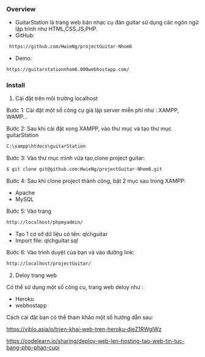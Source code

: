 ### Overview
- GuitarStation là trang web bán nhạc cụ đàn guitar sử dụng các ngôn ngữ lập trình như HTML,CSS,JS,PHP.
- GitHub: 
```bash
 https://github.com/HwieNg/projectGuitar-Nhom6
```
- Demo: 
```bash
https://guitarstationnhom6.000webhostapp.com/
```

### Install

1) Cài đặt trên môi trường localhost

Bước 1: Cài đặt một số công cụ giả lập server miễn phí như : XAMPP, WAMP...

Bước 2: Sau khi cài đặt xong XAMPP, vào thư mục và tạo thư mục guitarStation
```bash
C:\xampp\htdocs\guitarStation
```
Bước 3: Vào thư mục mình vừa tạo,clone project guitar:
```bash
$ git clone git@github.com:HwieNg/projectGuitar-Nhom6.git
```
Bước 4: Sau khi clone project thành công, bật 2 mục sau trong XAMPP:
* Apache
* MySQL

Bước 5: Vào trang 
```bash
http://localhost/phpmyadmin/
```
* Tạo 1 cơ sở dữ liệu có tên: qlchguitar
* Import file: qlchguitar.sql 

Bước 6: Vào trình duyệt của bạn và vào đường link:
```bash
http://localhost/projectGuitar/
```
2) Deloy trang web

Có thể sử dụng một số công cụ, trang web deloy như :
* Heroku
* webhostapp

Cách cài đặt bạn có thể tham khảo một số hướng dẫn sau:

https://viblo.asia/p/trien-khai-web-tren-heroku-djeZ1RWglWz

https://codelearn.io/sharing/deploy-web-len-hosting-tao-web-tin-tuc-bang-php-phan-cuoi
